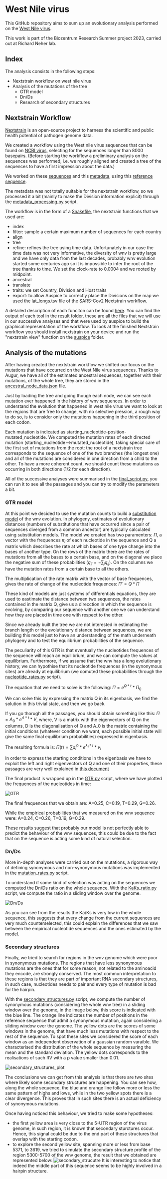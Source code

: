 # West Nile virus

This GitHub repository aims to sum up an evolutionary analysis performed on the [West Nile virus](https://en.wikipedia.org/wiki/West_Nile_virus).

This work is part of the Biozentrum Research Summer project 2023, carried out at Richard Neher lab.

## Index

The analysis consists in the following steps:

- Nextstrain workflow on west nile virus
- Analysis of the mutations of the tree
    - GTR model
    - Dn/Ds
    - Research of secondary structures

## Nextstrain Workflow

[Nextstrain](https://nextstrain.org/) is an open-source project to harness the scientific and public health potential of pathogen genome data.

We created a workflow using the West nile virus sequences that can be found on [NCBI virus](https://www.ncbi.nlm.nih.gov/labs/virus/vssi/#/virus?VirusLineage_ss=Viruses,%20taxid:10239&SeqType_s=Nucleotide), selecting for the sequences longer than 8000 basepairs. (Before starting the workflow a preliminary analysis on the sequences was performed, i.e. we roughly aligned and created a tree of the sequences to have a first impression about the data.)

We worked on these [sequences](wnv/data/sequences.fasta) and this [metadata](wnv/data/metadata.csv), using this [reference sequence](wnv/config/reference.gb).

The metadata was not totally suitable for the nextstrain workflow, so we processed it a bit (mainly to make the Division information explicit) through the [metadata_processing.py](wnv/metadata_processing.py) script.

The workflow is in the form of a [Snakefile](wnv/Snakefile), the nextstrain functions that we used are:

- index
- filter: sample a certain maximum number of sequences for each country
- align
- tree
- refine: refines the tree using time data. Unfortunately in our case the time data was not very informative, the diversity of wnv is pretty large and we have only data from the last decades, probably wnv evolution started some centuries ago so it is impossible to infer the root of the tree thanks to time. We set the clock-rate to 0.0004 and we rooted by midpoint.
- ancestral
- translate
- traits: we set Country, Division and Host traits
- export: to allow Auspice to correctly place the Divisions on the map we used the [lat_longs.tsv](wnv/config/lat_longs.tsv) file of the SARS-Cov2 Nextstrain workflow.

A detailed description of each funciton can be found [here](https://docs.nextstrain.org/projects/augur/en/stable/).
You can find the output of each tool in the [result](wnv/results/) folder, these are all the files that we will use in our successive analyses and that were used by auspice to build the graphical representation of the workflow. To look at the finished Nextstrain workflow you should install nextstrain on your device and run the "nextstrain view" function on the [auspice](wnv/auspice/) folder.

## Analysis of the mutations

After having created the nextstrain workflow we shifted our focus on the mutations that have occurred on the West Nile virus sequences. Thanks to Augur, we have all of the estimated ancestral sequences, together with their mutations, of the whole tree, they are stored in the [ancestral_node_data.json](wnv/results/ancestral_node_data.json) file.

Just by loading the tree and going though each node, we can see each mutation ever happened in the history of wnv sequences. In order to understand the evolution that happened in west nile virus we want to look at the regions that are free to change, with no selective pression, a rough way to do so, is to consider only the mutations happening in the third position of each codon.

Each mutation is indicated as starting_nucleotide-position-mutated_nucleotide. We computed the mutation rates of each directed mutation (starting_nucleotide-->mutated_nucleotide), taking special care of the first set of mutations from the root: the root of a nextstrain tree corresponds to the sequence of one of the two branches (the longest one) and all of the mutations are considered in one direction from a child to the other. To have a more coherent count, we should count these mutations as occurring in both directions (1/2 for each direction).

All of the successive analyses were summarised in the [final_script.py](final_script.py), you can run it to see all the passages and you can try to modify the parameters a bit.

### GTR model

At this point we decided to use the mutation counts to build a [substitution model](https://en.wikipedia.org/wiki/Substitution_model#:~:text=Substitution%20models%20are%20used%20to,as%20Bayesian%20inference%20in%20phylogeny.) of the wnv evolution. In phylogeny, estimates of evolutionary distances (numbers of substitutions that have occurred since a pair of sequences diverged from a common ancestor) are typically calculated using substitution models. The model we created has two paramenters: $\Pi$, a vector with the frequences $\pi_i$ of each nucleotide in the sequence and Q a matrix which describes the rate at which bases of one type change into the bases of another type.
On the rows of the matrix there are the rates of mutations from all the bases to a certain base, and on the diagonal we place the negative sum of these probabilities ($q_{ii}=-\sum_{j}q_{ij}$). On the columns we have the mutation rates from a certain base to all the others.

The multiplication of the rate matrix with the vector of base frequences, gives the rate of change of the nucleotide frequences: $\Pi'=Q*\Pi$

These kind of models are just systems of differentials equations, they are used to eastimate the distance between two sequences, the rates contained in the matrix Q, give us a direcction in which the sequence is evolving, by comparing our sequence with another one we can understand how they are placed in time one with respect to the other.

Since we already built the tree we are not interested in estimating the branch length or the evolutionary distance between sequences, we are building this model just to have an understanding of the math underneath phylogeny and to test the equilibrium probabilities of the sequence.

The peculiarity of this GTR is that eventually the nucleotides frequences of the sequence will reach an equilibrium, and we can compute the values at equilibrium. Furthermore, if we assume that the wnv has a long evolutionary history, we can hypothise that its nucleotide frequences (in the synonymous sites) are already at equilibrium (we comuted these probabilities through the [nucleotide_rates.py](nucleotide_rates.py) script).

The equation that we need to solve is the following: $\Pi = e^{Q*t} * \Pi _0$

We can solve this by expressing the matrix Q in its eigenbasis, we find the solution in this trivial state, and then we go back.

If you go thorugh all the passages, you should obtain something like this: $\Pi = A_0 * e^{ \Lambda * t} * V$, where, V is a matrix with the eigenvectors of Q on the columns, D is the diagonalisation of Q and A_0 is the matrix containing the initial conditions (whatever condition we want, each possible initial state will give the same final equilibrium probabilities) expressed in eigenbasis.

The resulting formula is: $\Pi(t)=\sum a^0_i*e^{\lambda _i *t}*v_i$

In order to express the starting conditions in the eigenbasis we have to exploit the left and right eigenvectors of Q and one of their properties, these passages are very well explained in [this document](eigen_decomposition.ipynb)

The final product is wrapped up in the [GTR.py](GTR.py) script, where we have plotted the frequences of the nucleotides in time:

![GTR](images/Figure_3.jpeg)

The final frequences that we obtain are: A=0.25, C=0.19, T=0.29, G=0.26.

While the empirical probabilities that we measured on the wnv sequence were: A=0.24, C=0.26, T=0.19, G=0.29.

These results suggest that probably our model is not perfectly able to predict the behaviour of the wnv sequences, this could be due to the fact that on the sequence is acting some kind of natural selection.

### Dn/Ds

More in-depth analyses were carried out on the mutations, a rigorous way of defining synonymous and non-synonymous mutations was implemented in the [mutation_rates.py](mutation_rates.py) script.

To understand if some kind of selection was acting on the sequences we computed the Dn/Ds ratio on the whole sequence. With the [KaKs_ratio.py](KaKs_ratio.py) script, we compute the ratio in a sliding window over the genome.

![Dn/Ds](images/Figure_2.jpeg)

As you can see from the results the Ka/Ks is very low in the whole sequence, this suggests that every change from the current sequences are very much counterselected, this could explain the differences that we saw between the empirical nucleotide sequences and the ones estimated by the model.

### Secondary structures

Finally, we tried to search for regions in the wnv genome which were poor in synonymous mutations. The regions that have less synonymous mutations are the ones that for some reason, not related to the aminoacid they encode, are strongly conserved. The most common interpretation to these regions is that they are part of important RNA secondary structures, in such case, nucleotides needs to pair and every type of mutation is bad for the hairpin.

With the [secondary_structures.py](secondary_structures.py) script, we compute the number of synonymous mutations (considering the whole wnv tree) in a sliding window over the genome, in the image below, this score is indicated with the blue line.
The orange line indicates the number of positions in the reference sequence that admit a synonymous mutation, again considering a sliding window over the genome.
The yellow dots are the scores of some windows in the genome, that have much less mutations with respect to the rest of the sequence. To spot these sites we considered the score of each window as an independent observation of a gaussian random varaible. We characterised the distribution of the whole sequence by measuring the mean and the standard deviation. The yellow dots corresponds to the realisations of such RV with a p value smaller than 0.01.

![secondary_structures_plot](images/Figure_1.jpeg)

The conclusions we can get from this analysis is that there are two sites where likely some secondary structures are happening. You can see how, along the whole sequence, the blue and orange line follow more or less the same pattern of highs and lows, while in the two yellow spots there is a clear divergence. This proves that in such sites there is an actual deficiency of synonymous mutations.

Once having noticed this behaviour, we tried to make some hypotheses:
- the first yellow area is very close to the 5-UTR region of the virus genome, in such region, it is known that secondary sturctures occur. Hence, this signal could be due to the end part of these structures that overlap with the starting codon.
- to explore the second yellow site, spanning more or less from base 5371, to 3619, we tried to simulate the secondary structure profile of the region 5300-5700 of the wnv genome, the result that we obtained are represented below:
![secondary_strucutre](images/Screenshot%20from%202023-07-26%2018-22-09.png)
It is interesting to notice that indeed the middle part of this sequence seems to be highly involved in a hairpin structure.

